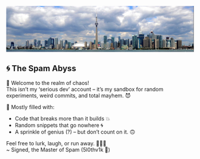 ![header](./skyline.png)

## 🌀 The Spam Abyss
👾 Welcome to the realm of chaos!  
This isn’t my ‘serious dev’ account – it’s my sandbox for random experiments, weird commits, and total mayhem. 😈

🤖 Mostly filled with:

- Code that breaks more than it builds 💥  
- Random snippets that go nowhere 🌀  
- A sprinkle of genius (?) – but don’t count on it. 🙃  

Feel free to lurk, laugh, or run away. 🏃‍♂️💨  
~ Signed, the Master of Spam (5l0thv1k 🦥)
